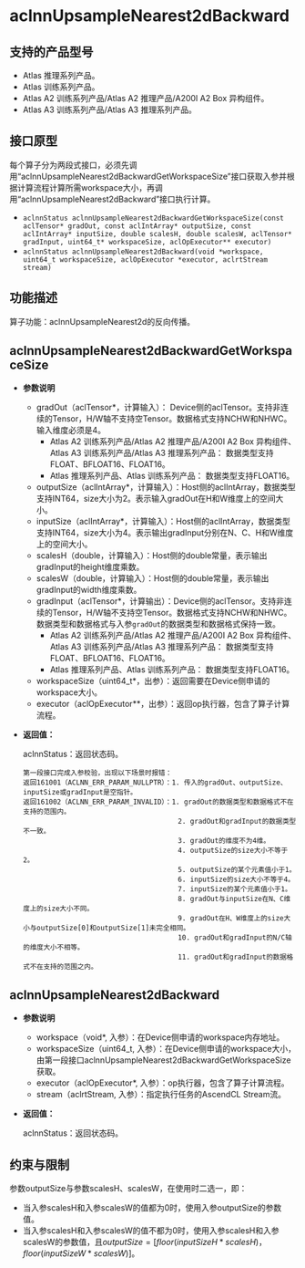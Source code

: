 # aclnnUpsampleNearest2dBackward

## 支持的产品型号
- Atlas 推理系列产品。
- Atlas 训练系列产品。
- Atlas A2 训练系列产品/Atlas A2 推理产品/A200I A2 Box 异构组件。
- Atlas A3 训练系列产品/Atlas A3 推理系列产品。

## 接口原型
每个算子分为两段式接口，必须先调用“aclnnUpsampleNearest2dBackwardGetWorkspaceSize”接口获取入参并根据计算流程计算所需workspace大小，再调用“aclnnUpsampleNearest2dBackward”接口执行计算。

- `aclnnStatus aclnnUpsampleNearest2dBackwardGetWorkspaceSize(const aclTensor* gradOut, const aclIntArray* outputSize, const aclIntArray* inputSize, double scalesH, double scalesW, aclTensor* gradInput, uint64_t* workspaceSize, aclOpExecutor** executor)`
- `aclnnStatus aclnnUpsampleNearest2dBackward(void *workspace, uint64_t workspaceSize, aclOpExecutor *executor, aclrtStream stream)`

## 功能描述

算子功能：aclnnUpsampleNearest2d的反向传播。

## aclnnUpsampleNearest2dBackwardGetWorkspaceSize

- **参数说明**

  - gradOut（aclTensor\*，计算输入）： Device侧的aclTensor。支持非连续的Tensor，H/W轴不支持空Tensor。数据格式支持NCHW和NHWC。输入维度必须是4。
    - Atlas A2 训练系列产品/Atlas A2 推理产品/A200I A2 Box 异构组件、Atlas A3 训练系列产品/Atlas A3 推理系列产品： 数据类型支持FLOAT、BFLOAT16、FLOAT16。
    - Atlas 推理系列产品、Atlas 训练系列产品： 数据类型支持FLOAT16。
  - outputSize（aclIntArray\*，计算输入）：Host侧的aclIntArray，数据类型支持INT64，size大小为2。表示输入gradOut在H和W维度上的空间大小。
  - inputSize（aclIntArray\*，计算输入）：Host侧的aclIntArray，数据类型支持INT64，size大小为4。表示输出gradInput分别在N、C、H和W维度上的空间大小。
  - scalesH（double，计算输入）：Host侧的double常量，表示输出gradInput的height维度乘数。
  - scalesW（double，计算输入）：Host侧的double常量，表示输出gradInput的width维度乘数。
  - gradInput（aclTensor\*，计算输出）：Device侧的aclTensor。支持非连续的Tensor，H/W轴不支持空Tensor。数据格式支持NCHW和NHWC。数据类型和数据格式与入参`gradOut`的数据类型和数据格式保持一致。
    - Atlas A2 训练系列产品/Atlas A2 推理产品/A200I A2 Box 异构组件、Atlas A3 训练系列产品/Atlas A3 推理系列产品： 数据类型支持FLOAT、BFLOAT16、FLOAT16。
    - Atlas 推理系列产品、Atlas 训练系列产品： 数据类型支持FLOAT16。
  - workspaceSize（uint64_t\*，出参）：返回需要在Device侧申请的workspace大小。
  - executor（aclOpExecutor\*\*，出参）：返回op执行器，包含了算子计算流程。

- **返回值：**

  aclnnStatus：返回状态码。

  ```
  第一段接口完成入参校验，出现以下场景时报错：
  返回161001（ACLNN_ERR_PARAM_NULLPTR）：1. 传入的gradOut、outputSize、inputSize或gradInput是空指针。
  返回161002（ACLNN_ERR_PARAM_INVALID）：1. gradOut的数据类型和数据格式不在支持的范围内。
                                        2. gradOut和gradInput的数据类型不一致。
                                        3. gradOut的维度不为4维。
                                        4. outputSize的size大小不等于2。
                                        5. outputSize的某个元素值小于1。
                                        6. inputSize的size大小不等于4。
                                        7. inputSize的某个元素值小于1。
                                        8. gradOut与inputSize在N、C维度上的size大小不同。
                                        9. gradOut在H、W维度上的size大小与outputSize[0]和outputSize[1]未完全相同。
                                        10. gradOut和gradInput的N/C轴的维度大小不相等。
                                        11. gradOut和gradInput的数据格式不在支持的范围之内。
  ```

## aclnnUpsampleNearest2dBackward

- **参数说明**

  - workspace（void\*, 入参）：在Device侧申请的workspace内存地址。
  - workspaceSize（uint64_t, 入参）：在Device侧申请的workspace大小，由第一段接口aclnnUpsampleNearest2dBackwardGetWorkspaceSize获取。
  - executor（aclOpExecutor\*, 入参）：op执行器，包含了算子计算流程。
  - stream（aclrtStream, 入参）：指定执行任务的AscendCL Stream流。

- **返回值：**

  aclnnStatus：返回状态码。

## 约束与限制

参数outputSize与参数scalesH、scalesW，在使用时二选一，即：
- 当入参scalesH和入参scalesW的值都为0时，使用入参outputSize的参数值。
- 当入参scalesH和入参scalesW的值不都为0时，使用入参scalesH和入参scalesW的参数值，且$outputSize=[floor(inputSizeH*scalesH)，floor(inputSizeW*scalesW)]$。

